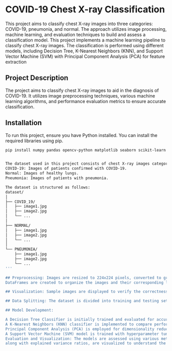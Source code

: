 # COVID-19 Chest X-ray Classification
This project aims to classify chest X-ray images into three categories: COVID-19, pneumonia, and normal. The approach utilizes image processing, machine learning, and evaluation techniques to build and assess a classification model. This project implements a machine learning pipeline to classify chest X-ray images. The classification is performed using different models, including Decision Tree, K-Nearest Neighbors (KNN), and Support Vector Machine (SVM) with Principal Component Analysis (PCA) for feature extraction

## Project Description

The project aims to classify chest X-ray images to aid in the diagnosis of COVID-19. It utilizes image preprocessing techniques, 
various machine learning algorithms, and performance evaluation metrics to ensure accurate classification.

## Installation

To run this project, ensure you have Python installed. You can install the required libraries using pip.
```bash
pip install numpy pandas opencv-python matplotlib seaborn scikit-learn tensorflow


The dataset used in this project consists of chest X-ray images categorized into three classes:
COVID-19: Images of patients confirmed with COVID-19.
Normal: Images of healthy lungs.
Pneumonia: Images of patients with pneumonia.

The dataset is structured as follows:
dataset/
│
├── COVID_19/
│   ├── image1.jpg
│   ├── image2.jpg
│   └── ...
│
├── NORMAL/
│   ├── image1.jpg
│   ├── image2.jpg
│   └── ...
│
└── PNEUMONIA/
    ├── image1.jpg
    ├── image2.jpg
    └── ...
'''

## Preprocessing: Images are resized to 224x224 pixels, converted to grayscale, and normalized to prepare them for analysis.
DataFrames are created to organize the images and their corresponding labels.

## Visualization: Sample images are displayed to verify the correctness of data loading and preprocessing.

## Data Splitting: The dataset is divided into training and testing sets in an 80-20 ratio to facilitate model training and evaluation.

## Model Development:

A Decision Tree Classifier is initially trained and evaluated for accuracy using metrics like confusion matrices and classification reports.
A K-Nearest Neighbors (KNN) classifier is implemented to compare performance.
Principal Component Analysis (PCA) is employed for dimensionality reduction, allowing for better model efficiency and performance.
A Support Vector Machine (SVM) model is trained with hyperparameter tuning using GridSearchCV for optimal results.
Evaluation and Visualization: The models are assessed using various metrics, and PCA components,
along with explained variance ratios, are visualized to understand the data distribution and model performance.

